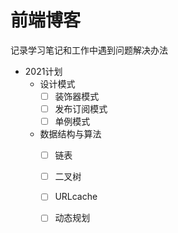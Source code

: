# 前端博客

记录学习笔记和工作中遇到问题解决办法

- 2021计划
    - 设计模式
        - [ ] 装饰器模式
        - [ ] 发布订阅模式
        - [ ] 单例模式
    
    - 数据结构与算法
        - [ ] 链表
        - [ ] 二叉树
        - [ ] URLcache
        - [ ] 动态规划
    